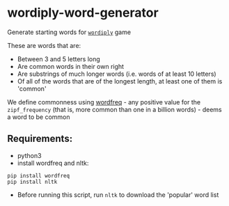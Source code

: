 # wordiply-word-generator

Generate starting words for [`wordiply`](https://www.wordiply.com/) game

These are words that are:
  - Between 3 and 5 letters long
  - Are common words in their own right
  - Are substrings of much longer words (i.e. words of at least 10 letters)
  - Of all of the words that are of the longest length, at least one of them is 'common'

We define commonness using [wordfreq](https://pypi.org/project/wordfreq/) - any positive value for the `zipf_frequency` (that is, more common than one in a billion words) - deems a word to be common

## Requirements:
 - python3
 - install wordfreq and nltk:
```
pip install wordfreq
pip install nltk
```
  - Before running this script, run `nltk` to download the 'popular' word list